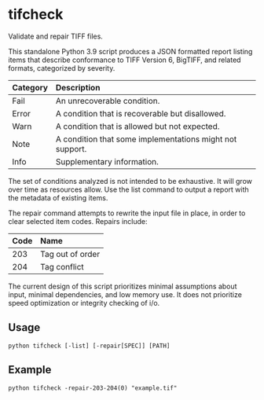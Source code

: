 
# tifcheck

Validate and repair TIFF files.

This standalone Python 3.9 script produces a JSON formatted report listing
items that describe conformance to TIFF Version 6, BigTIFF, and related
formats, categorized by severity.

| Category | Description                                              |
|----------|:---------------------------------------------------------|
| Fail     | An unrecoverable condition.                              |
| Error    | A condition that is recoverable but disallowed.          |
| Warn     | A condition that is allowed but not expected.            |
| Note     | A condition that some implementations might not support. |
| Info     | Supplementary information.                               |

The set of conditions analyzed is not intended to be exhaustive.  It will
grow over time as resources allow.  Use the list command to output a report
with the metadata of existing items.

The repair command attempts to rewrite the input file in place, in order to
clear selected item codes.  Repairs include:

| Code | Name             |
|------|:-----------------|
| 203  | Tag out of order |
| 204  | Tag conflict     |

The current design of this script prioritizes minimal assumptions about
input, minimal dependencies, and low memory use.  It does not prioritize
speed optimization or integrity checking of i/o.

## Usage

```
python tifcheck [-list] [-repair[SPEC]] [PATH]
```

## Example

```
python tifcheck -repair-203-204(0) "example.tif"
```

